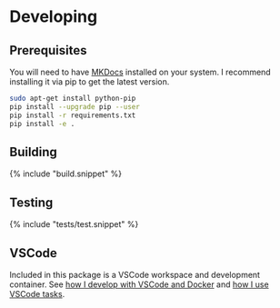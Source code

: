 # Developing

## Prerequisites

You will need to have [MKDocs](https://www.mkdocs.org/) installed on your system.
I recommend installing it via pip to get the latest version.

```bash
sudo apt-get install python-pip
pip install --upgrade pip --user
pip install -r requirements.txt
pip install -e .
```

## Building

{% include "build.snippet" %}

## Testing
 
{% include "tests/test.snippet" %}

## VSCode

Included in this package is a VSCode workspace and development container.  See [how I develop with VSCode and Docker](https://allisonthackston.com/articles/docker-development.html) and [how I use VSCode tasks](https://allisonthackston.com/articles/vscode-tasks.html).
